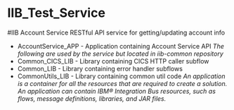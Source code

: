 # IIB_Test_Service

#IIB Account Service
RESTful API service for getting/updating account info
- AccountService_APP - Application containing Account Service API
*The following are used by the service but located in iib-common repository*
- Common_CICS_LIB - Library containing CICS HTTP caller subflow
- Common_LIB - Library containing error handler subflows
- CommonUtils_LIB - Library containing common util code
*An application is a container for all the resources that are required to create a solution. An application can contain IBM®
Integration Bus resources, such as flows, message definitions, libraries, and JAR files.*
